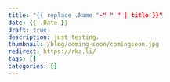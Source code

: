 ```yaml
---
title: "{{ replace .Name "-" " " | title }}"
date: {{ .Date }}
draft: true
description: just testing.
thumbnail: /blog/coming-soon/comingsoon.jpg
redirect: https://rka.li/
tags: []
categories: []
---
```


